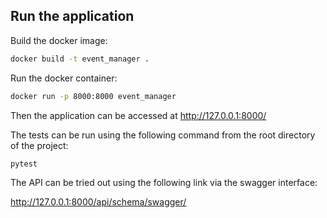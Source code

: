 ## Run the application

Build the docker image:
```bash
docker build -t event_manager .
``` 

Run the docker container:
```bash
docker run -p 8000:8000 event_manager
```

Then the application can be accessed at http://127.0.0.1:8000/

The tests can be run using the following command from the root directory of the project:

```bash
pytest
```

The API can be tried out using the following link via the swagger interface:

http://127.0.0.1:8000/api/schema/swagger/
